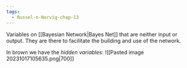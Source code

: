 ```yaml
---
tags:
  - Russel-n-Norvig-chap-13
---
```

Variables on [[Bayesian Network|Bayes Net]] that are neither input or output. They are there to facilitate the building and use of the network.

In brown we have the *hidden variables*:
![[Pasted image 20231017105635.png|700]]